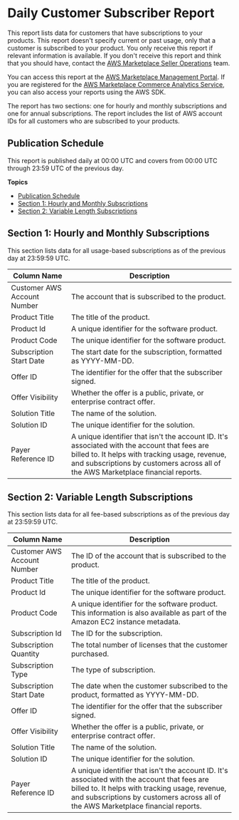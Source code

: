 # Daily Customer Subscriber Report<a name="daily-customer-subscriber-report"></a>

 This report lists data for customers that have subscriptions to your products\. This report doesn't specify current or past usage, only that a customer is subscribed to your product\. You only receive this report if relevant information is available\. If you don't receive this report and think that you should have, contact the [AWS Marketplace Seller Operations](https://aws.amazon.com/marketplace/management/contact-us/) team\.

You can access this report at the [AWS Marketplace Management Portal](https://aws.amazon.com/marketplace/management/reports/)\. If you are registered for the [AWS Marketplace Commerce Analytics Service](commerce-analytics-service.md), you can also access your reports using the AWS SDK\.

The report has two sections: one for hourly and monthly subscriptions and one for annual subscriptions\. The report includes the list of AWS account IDs for all customers who are subscribed to your products\. 

## Publication Schedule<a name="daily-customer-subscriber-report-publication-schedule"></a>

 This report is published daily at 00:00 UTC and covers from 00:00 UTC through 23:59 UTC of the previous day\.

**Topics**
+ [Publication Schedule](#daily-customer-subscriber-report-publication-schedule)
+ [Section 1: Hourly and Monthly Subscriptions](#section-1-hourlymonthly-subscriptions)
+ [Section 2: Variable Length Subscriptions](#section-2-annual-subscriptions)

## Section 1: Hourly and Monthly Subscriptions<a name="section-1-hourlymonthly-subscriptions"></a>

 This section lists data for all usage\-based subscriptions as of the previous day at 23:59:59 UTC\. 


|  Column Name  |  Description  | 
| --- | --- | 
|  Customer AWS Account Number  |  The account that is subscribed to the product\.  | 
|  Product Title  |  The title of the product\.  | 
|  Product Id  |  A unique identifier for the software product\.  | 
|  Product Code  |  The unique identifier for the software product\. | 
|  Subscription Start Date  |  The start date for the subscription, formatted as YYYY\-MM\-DD\.  | 
|  Offer ID  |  The identifier for the offer that the subscriber signed\.  | 
|  Offer Visibility  | Whether the offer is a public, private, or enterprise contract offer\. | 
|  Solution Title  |  The name of the solution\.  | 
|  Solution ID  |  The unique identifier for the solution\.  | 
|  Payer Reference ID  |  A unique identifier that isn't the account ID\. It's associated with the account that fees are billed to\. It helps with tracking usage, revenue, and subscriptions by customers across all of the AWS Marketplace financial reports\.  | 

## Section 2: Variable Length Subscriptions<a name="section-2-annual-subscriptions"></a>

 This section lists data for all fee\-based subscriptions as of the previous day at 23:59:59 UTC\. 


|  Column Name  |  Description  | 
| --- | --- | 
|  Customer AWS Account Number  |  The ID of the account that is subscribed to the product\.  | 
|  Product Title  |  The title of the product\.  | 
|  Product Id  |  The unique identifier for the software product\.  | 
|  Product Code  |  A unique identifier for the software product\. This information is also available as part of the Amazon EC2 instance metadata\.  | 
|  Subscription Id  |  The ID for the subscription\.  | 
|  Subscription Quantity  |  The total number of licenses that the customer purchased\.  | 
|  Subscription Type  |  The type of subscription\.  | 
|  Subscription Start Date  |  The date when the customer subscribed to the product, formatted as YYYY\-MM\-DD\.  | 
|  Offer ID  |  The identifier for the offer that the subscriber signed\.  | 
|  Offer Visibility  |  Whether the offer is a public, private, or enterprise contract offer\.  | 
|  Solution Title  |  The name of the solution\.  | 
|  Solution ID  |  The unique identifier for the solution\.  | 
|  Payer Reference ID  |  A unique identifier that isn't the account ID\. It's associated with the account that fees are billed to\. It helps with tracking usage, revenue, and subscriptions by customers across all of the AWS Marketplace financial reports\. | 